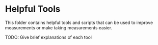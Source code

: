 # Helpful Tools

This folder contains helpful tools and scripts that can be used to improve
measurements or make taking measurements easier.

TODO: Give brief explanations of each tool
